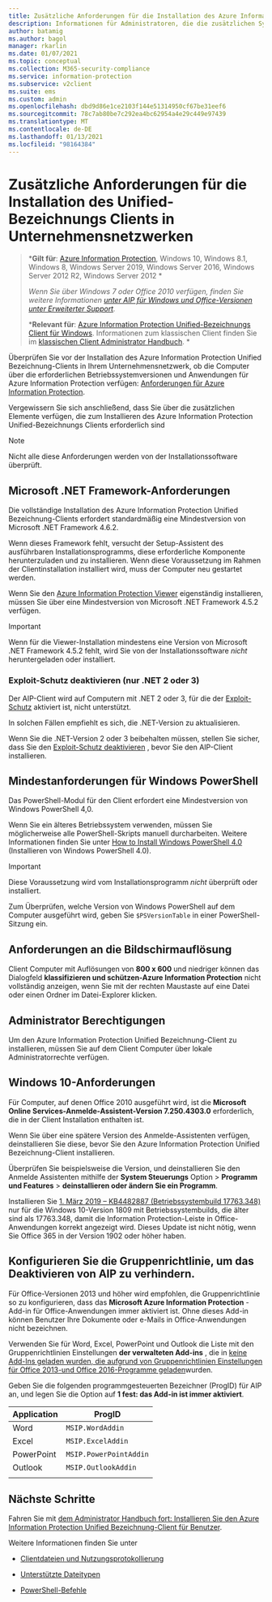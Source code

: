 ```yaml
---
title: Zusätzliche Anforderungen für die Installation des Azure Information Protection Unified Bezeichnung-Clients
description: Informationen für Administratoren, die die zusätzlichen Systemanforderungen für die Installation des Unified-Bezeichnungs Clients in Unternehmensnetzwerken verstehen müssen.
author: batamig
ms.author: bagol
manager: rkarlin
ms.date: 01/07/2021
ms.topic: conceptual
ms.collection: M365-security-compliance
ms.service: information-protection
ms.subservice: v2client
ms.suite: ems
ms.custom: admin
ms.openlocfilehash: dbd9d86e1ce2103f144e51314950cf67be31eef6
ms.sourcegitcommit: 78c7ab80be7c292ea4bc62954a4e29c449e97439
ms.translationtype: MT
ms.contentlocale: de-DE
ms.lasthandoff: 01/13/2021
ms.locfileid: "98164384"
---
```

# <a name="additional-requirements-for-installing-the-unified-labeling-client-on-enterprise-networks"></a>Zusätzliche Anforderungen für die Installation des Unified-Bezeichnungs Clients in Unternehmensnetzwerken

>***Gilt für**: [Azure Information Protection](https://azure.microsoft.com/pricing/details/information-protection), Windows 10, Windows 8.1, Windows 8, Windows Server 2019, Windows Server 2016, Windows Server 2012 R2, Windows Server 2012 *
>
>*Wenn Sie über Windows 7 oder Office 2010 verfügen, finden Sie weitere Informationen [unter AIP für Windows und Office-Versionen unter Erweiterter Support](../known-issues.md#aip-for-windows-and-office-versions-in-extended-support).*
>
>***Relevant für**: [Azure Information Protection Unified-Bezeichnungs Client für Windows](../faqs.md#whats-the-difference-between-the-azure-information-protection-classic-and-unified-labeling-clients). Informationen zum klassischen Client finden Sie im [klassischen Client Administrator Handbuch](client-admin-guide-install.md). *

Überprüfen Sie vor der Installation des Azure Information Protection Unified Bezeichnung-Clients in Ihrem Unternehmensnetzwerk, ob die Computer über die erforderlichen Betriebssystemversionen und Anwendungen für Azure Information Protection verfügen: [Anforderungen für Azure Information Protection](../requirements.md). 

Vergewissern Sie sich anschließend, dass Sie über die zusätzlichen Elemente verfügen, die zum Installieren des Azure Information Protection Unified-Bezeichnungs Clients erforderlich sind

> [!NOTE]
> Nicht alle diese Anforderungen werden von der Installationssoftware überprüft.
>

## <a name="microsoft-net-framework-requirements"></a>Microsoft .NET Framework-Anforderungen

Die vollständige Installation des Azure Information Protection Unified Bezeichnung-Clients erfordert standardmäßig eine Mindestversion von Microsoft .NET Framework 4.6.2. 

Wenn dieses Framework fehlt, versucht der Setup-Assistent des ausführbaren Installationsprogramms, diese erforderliche Komponente herunterzuladen und zu installieren. Wenn diese Voraussetzung im Rahmen der Clientinstallation installiert wird, muss der Computer neu gestartet werden.  

Wenn Sie den [Azure Information Protection Viewer](clientv2-view-use-files.md) eigenständig installieren, müssen Sie über eine Mindestversion von Microsoft .NET Framework 4.5.2 verfügen. 

> [!IMPORTANT]
> Wenn für die Viewer-Installation mindestens eine Version von Microsoft .NET Framework 4.5.2 fehlt, wird Sie von der Installationssoftware *nicht* heruntergeladen oder installiert.
> 

### <a name="disable-exploit-protection-net-2-or-3-only"></a>Exploit-Schutz deaktivieren (nur .NET 2 oder 3)

Der AIP-Client wird auf Computern mit .NET 2 oder 3, für die der [Exploit-Schutz](/windows/security/threat-protection/microsoft-defender-atp/enable-exploit-protection) aktiviert ist, nicht unterstützt. 

In solchen Fällen empfiehlt es sich, die .NET-Version zu aktualisieren. 

Wenn Sie die .NET-Version 2 oder 3 beibehalten müssen, stellen Sie sicher, dass Sie den [Exploit-Schutz deaktivieren](../known-issues.md#known-issues-for-aip-and-exploit-protection) , bevor Sie den AIP-Client installieren.

## <a name="windows-powershell-minimum-requirements"></a>Mindestanforderungen für Windows PowerShell

Das PowerShell-Modul für den Client erfordert eine Mindestversion von Windows PowerShell 4,0.

Wenn Sie ein älteres Betriebssystem verwenden, müssen Sie möglicherweise alle PowerShell-Skripts manuell durcharbeiten. Weitere Informationen finden Sie unter [How to Install Windows PowerShell 4.0](https://social.technet.microsoft.com/wiki/contents/articles/21016.how-to-install-windows-powershell-4-0.aspx) (Installieren von Windows PowerShell 4.0). 

> [!IMPORTANT]
> Diese Voraussetzung wird vom Installationsprogramm *nicht* überprüft oder installiert. 
>
> Zum Überprüfen, welche Version von Windows PowerShell auf dem Computer ausgeführt wird, geben Sie `$PSVersionTable` in einer PowerShell-Sitzung ein.  
> 


## <a name="screen-resolution-requirements"></a>Anforderungen an die Bildschirmauflösung

Client Computer mit Auflösungen von **800 x 600** und niedriger können das Dialogfeld **klassifizieren und schützen-Azure Information Protection** nicht vollständig anzeigen, wenn Sie mit der rechten Maustaste auf eine Datei oder einen Ordner im Datei-Explorer klicken.   

## <a name="admin-permissions"></a>Administrator Berechtigungen

Um den Azure Information Protection Unified Bezeichnung-Client zu installieren, müssen Sie auf dem Client Computer über lokale Administratorrechte verfügen.
        
## <a name="windows-10-requirements"></a>Windows 10-Anforderungen

Für Computer, auf denen Office 2010 ausgeführt wird, ist die **Microsoft Online Services-Anmelde-Assistent-Version 7.250.4303.0** erforderlich, die in der Client Installation enthalten ist. 

Wenn Sie über eine spätere Version des Anmelde-Assistenten verfügen, deinstallieren Sie diese, bevor Sie den Azure Information Protection Unified Bezeichnung-Client installieren. 

Überprüfen Sie beispielsweise die Version, und deinstallieren Sie den Anmelde Assistenten mithilfe der **System Steuerungs** Option  >  **Programm und Features**  >  **deinstallieren oder ändern Sie ein Programm**. 

Installieren Sie [1. März 2019 – KB4482887 (Betriebssystembuild 17763.348)](https://support.microsoft.com/help/4482887/windows-10-update-kb4482887) nur für die Windows 10-Version 1809 mit Betriebssystembuilds, die älter sind als 17763.348, damit die Information Protection-Leiste in Office-Anwendungen korrekt angezeigt wird. Dieses Update ist nicht nötig, wenn Sie Office 365 in der Version 1902 oder höher haben.    

## <a name="configure-your-group-policy-to-prevent-disabling-aip"></a>Konfigurieren Sie die Gruppenrichtlinie, um das Deaktivieren von AIP zu verhindern.

Für Office-Versionen 2013 und höher wird empfohlen, die Gruppenrichtlinie so zu konfigurieren, dass das **Microsoft Azure Information Protection** -Add-in für Office-Anwendungen immer aktiviert ist.  Ohne dieses Add-in können Benutzer Ihre Dokumente oder e-Mails in Office-Anwendungen nicht bezeichnen.   

Verwenden Sie für Word, Excel, PowerPoint und Outlook die Liste mit den Gruppenrichtlinien Einstellungen **der verwalteten Add-ins** , die in [keine Add-Ins geladen wurden, die aufgrund von Gruppenrichtlinien Einstellungen für Office 2013-und Office 2016-Programme geladen](https://support.microsoft.com/help/2733070/no-add-ins-loaded-due-to-group-policy-settings-for-office-2013-and-off)wurden. 

Geben Sie die folgenden programmgesteuerten Bezeichner (ProgID) für AIP an, und legen Sie die Option auf **1 fest: das Add-in ist immer aktiviert**.

|Application  |ProgID  |
|---------|---------|
|Word     |     `MSIP.WordAddin`    |
|Excel     |  `MSIP.ExcelAddin`       |
|PowerPoint     |   `MSIP.PowerPointAddin`      |
|Outlook | `MSIP.OutlookAddin` |
| | | 

## <a name="next-steps"></a>Nächste Schritte

Fahren Sie mit  [dem Administrator Handbuch fort: Installieren Sie den Azure Information Protection Unified Bezeichnung-Client für Benutzer](clientv2-admin-guide-install.md).

Weitere Informationen finden Sie unter

- [Clientdateien und Nutzungsprotokollierung](clientv2-admin-guide-files-and-logging.md)

- [Unterstützte Dateitypen](clientv2-admin-guide-file-types.md)

- [PowerShell-Befehle](clientv2-admin-guide-powershell.md)